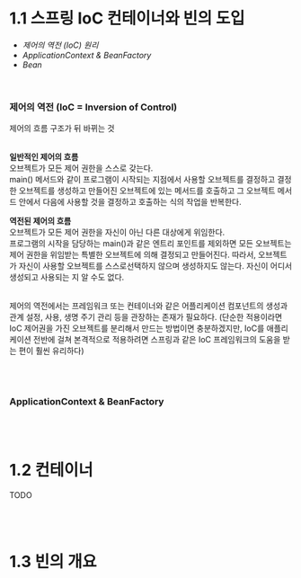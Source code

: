 # 1.1 스프링 IoC 컨테이너와 빈의 도입 

* <I>제어의 역전 (IoC) 원리</I>
* <I>ApplicationContext & BeanFactory</I>
* <I>Bean</I>

<br>

### 제어의 역전 (IoC = Inversion of Control)
제어의 흐름 구조가 뒤 바뀌는 것<br><br>

<b>일반적인 제어의 흐름</b><br>
오브젝트가 모든 제어 권한을 스스로 갖는다. <br>
main() 메서드와 같이 프로그램이 시작되는 지점에서 사용할 오브젝트를 결정하고 결정한 오브젝트를 생성하고 만들어진 오브젝트에 있는 메서드를 호출하고 그 오브젝트 메서드 안에서 다음에 사용할 것을 결정하고 호출하는 식의 작업을 반복한다. 

<b>역전된 제어의 흐름</b><br>
오브젝트가 모든 제어 권한을 자신이 아닌 다른 대상에게 위임한다. <br>
프로그램의 시작을 담당하는 main()과 같은 엔트리 포인트를 제외하면 모든 오브젝트는 제어 권한을 위임받는 특별한 오브젝트에 의해 결정되고 만들어진다. 따라서, 오브젝트가 자신이 사용할 오브젝트를 스스로선택하지 않으며 생성하지도 않는다. 자신이 어디서 생성되고 사용되는 지 알 수도 없다. 

<br>
제어의 역전에서는 프레임워크 또는 컨테이너와 같은 어플리케이션 컴포넌트의 생성과 관계 설정, 사용, 생명 주기 관리 등을 관장하는 존재가 필요하다. (단순한 적용이라면 IoC 제어권을 가진 오브젝트를 분리해서 만드는 방법이면 충분하겠지만, IoC를 애플리케이션 전반에 걸쳐 본격적으로 적용하려면 스프링과 같은 IoC 프레임워크의 도움을 받는 편이 훨씬 유리하다)

<br><br>
### ApplicationContext & BeanFactory


<br><br>

# 1.2 컨테이너

TODO

<br><br>

# 1.3 빈의 개요

